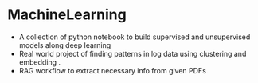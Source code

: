 # MachineLearning
- A collection of python notebook to build supervised and unsupervised models along deep learning 
- Real world project of finding patterns in log data using clustering and embedding .
- RAG workflow to extract necessary info from given PDFs
